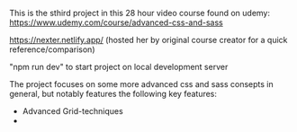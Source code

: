 This is the sthird project in this 28 hour video course found on udemy: https://www.udemy.com/course/advanced-css-and-sass

https://nexter.netlify.app/ (hosted her by original course creator for a quick reference/comparison)

"npm run dev" to start project on local development server

The project focuses on some more advanced css and sass consepts in general, but notably features the following key features:

- Advanced Grid-techniques
-
